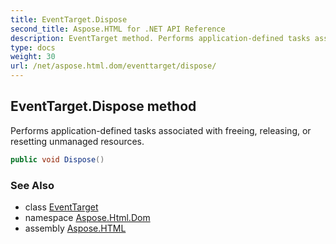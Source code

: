 ```yaml
---
title: EventTarget.Dispose
second_title: Aspose.HTML for .NET API Reference
description: EventTarget method. Performs application-defined tasks associated with freeing releasing or resetting unmanaged resources
type: docs
weight: 30
url: /net/aspose.html.dom/eventtarget/dispose/
---
```

## EventTarget.Dispose method

Performs application-defined tasks associated with freeing, releasing, or resetting unmanaged resources.

```csharp
public void Dispose()
```

### See Also

* class [EventTarget](../)
* namespace [Aspose.Html.Dom](../../eventtarget/)
* assembly [Aspose.HTML](../../../)
